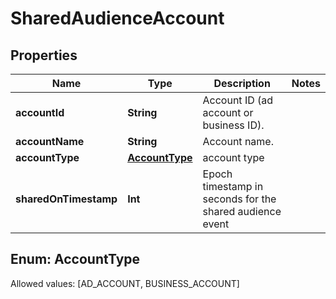 

# SharedAudienceAccount


## Properties

Name | Type | Description | Notes
------------ | ------------- | ------------- | -------------
**accountId** | **String** | Account ID (ad account or business ID). | 
**accountName** | **String** | Account name. | 
**accountType** | [**AccountType**](#AccountType) | account type | 
**sharedOnTimestamp** | **Int** | Epoch timestamp in seconds for the shared audience event | 


## Enum: AccountType
Allowed values: [AD_ACCOUNT, BUSINESS_ACCOUNT]





